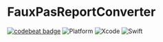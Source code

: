 # FauxPasReportConverter
[![codebeat badge](https://codebeat.co/badges/55c58c1e-cdb6-44b9-bd8d-a1a80e58a004)](https://codebeat.co/projects/github-com-evgzor-fauxpasreportconverter)
![Platform](https://img.shields.io/badge/platforms-macOS%2010.10+-333333.svg)
![Xcode](https://img.shields.io/badge/Xcode-8.x%2B-red.svg)
![Swift](https://img.shields.io/badge/Swift-3.0-yellowgreen.svg)
